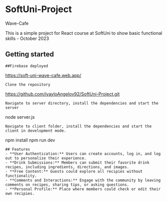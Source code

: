 # SoftUni-Project
 Wave-Cafe
 
This is a simple project for React course at SoftUni to show basic functional skills - October 2023

## Getting started 
```
##Firebase deployed
```
https://soft-uni-wave-cafe.web.app/
```
Clone the repository
```
https://github.com/ivayloAngelov92/SoftUni-Project.git
```
Navigate to server directory, install the dependencies and start the server
```
node server.js
```
Navigate to client folder, install the dependencies and start the client in development mode.
```
npm install
npm run dev
```
## Features
- **User Authentication:** Users can create accounts, log in, and log out to personalize their experience.
- **Drink Submissions:** Members can submit their favorite drink recipes, including ingredients, directions, and images.
- **Free Content:** Guests could explore all recipies without functionality.
- **Comments and Interactions:** Engage with the community by leaving comments on recipes, sharing tips, or asking questions.
- **Personal Profile:** Place where members could check or edit their own recipies.

